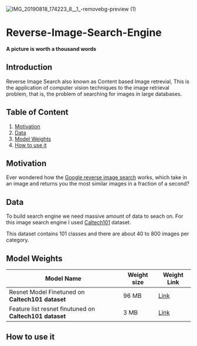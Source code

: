![IMG_20190818_174223_8__1_-removebg-preview (1)](https://user-images.githubusercontent.com/63397654/162138000-2856940c-34da-407e-9563-62aa9bc1259c.png)


# Reverse-Image-Search-Engine 
**A picture is worth a thousand words**

## Introduction
Reverse Image Search also known as Content based Image retrevial, This is the application of computer vision techniques to the image retrieval problem, that is, the problem of searching for images in large databases.

## Table of Content
1. [Motivation](#motivation)
2. [Data](#data)
3. [Model Weights](#model-weights)
4. [How to use it](#how-to-use-it)


## Motivation[](#motivation)
Ever wondered how the [Google reverse image search](https://en.wikipedia.org/wiki/Google_Images#Search_by_Image_feature) works, which take in an image and returns you the most similar images in a fraction of a second?

## Data[](#data)
To build search engine we need massive amount of data to seach on. For this image search engine I used [Caltech101](https://data.caltech.edu/records/20086) dataset.

This dataset contains 101 classes and there are about 40 to 800 images per category.
    

## Model Weights[](#model-weights)


| Model Name                                          | Weight size   | Weight Link
| -------------                                       | ------------- | --------
| Resnet Model Finetuned on **Caltech101 dataset**        | 96 MB         | [Link](https://drive.google.com/file/d/1BQrPqh-CYey4vU0x3H4Ok5EX5WE-JV_K/view?usp=sharing)
| Feature list resnet finutuned on **Caltech101 dataset** | 3 MB          | [Link](https://drive.google.com/file/d/1BR2x6kPLSRgrh1NMrd1wd7mJOccbqKmh/view?usp=sharing)


## How to use it[](#how-to-use-it)
